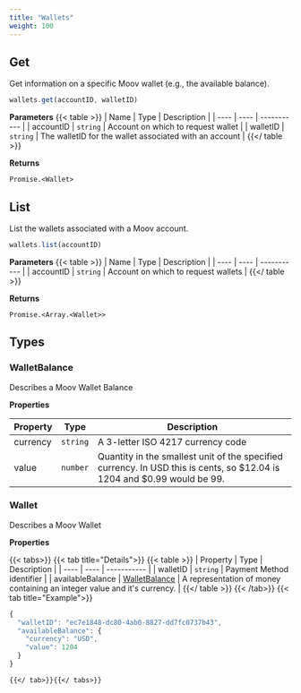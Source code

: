 ```yaml
---
title: "Wallets"
weight: 100
---
```



## Get


Get information on a specific Moov wallet (e.g., the available balance).

```javascript
wallets.get(accountID, walletID)
```

**Parameters**
{{< table >}}
| Name | Type | Description |
| ---- | ---- | ----------- |
| accountID |  `string` | Account on which to request wallet |
| walletID |  `string` | The walletID for the wallet associated with an account |
{{</ table >}}



**Returns**

`Promise.<Wallet>`



## List


List the wallets associated with a Moov account.

```javascript
wallets.list(accountID)
```

**Parameters**
{{< table >}}
| Name | Type | Description |
| ---- | ---- | ----------- |
| accountID |  `string` | Account on which to request wallets |
{{</ table >}}



**Returns**

`Promise.<Array.<Wallet>>`




## Types
### WalletBalance

Describes a Moov Wallet Balance

**Properties**

| Property | Type | Description |
| ---- | ---- | ----------- |
  | currency | `string`| A 3-letter ISO 4217 currency code |
  | value | `number`| Quantity in the smallest unit of the specified currency. In USD this is cents, so $12.04 is 1204 and $0.99 would be 99. |



### Wallet

Describes a Moov Wallet

**Properties**


{{< tabs>}}
  {{< tab title="Details">}}
  {{< table >}}
| Property | Type | Description |
| ---- | ---- | ----------- |
| walletID |  `string` | Payment Method identifier |
| availableBalance |  [WalletBalance](#walletbalance) | A representation of money containing an integer value and it's currency. |
{{</ table >}}
  {{< /tab>}}
{{< tab title="Example">}}
```javascript
{
  "walletID": "ec7e1848-dc80-4ab0-8827-dd7fc0737b43",
  "availableBalance": {
    "currency": "USD",
    "value": 1204
  }
}
```
    {{</ tab>}}{{</ tabs>}}






